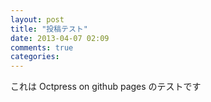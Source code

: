 ```yaml
---
layout: post
title: "投稿テスト"
date: 2013-04-07 02:09
comments: true
categories: 
---
```

これは Octpress on github pages のテストです
